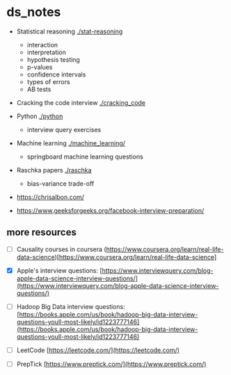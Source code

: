 # ds_notes

+ Statistical reasoning [./stat-reasoning](./stat-reasoning)

   + interaction
   + interpretation
   + hypothesis testing
   + p-values
   + confidence intervals
   + types of errors
   + AB tests

+ Cracking the code interview [./cracking_code](./cracking_code)

+ Python [./python](./python)

   - interview query exercises

+ Machine learning [./machine_learning/](./machine_learning/)

   - springboard machine learning questions

+ Raschka papers [./raschka](./raschka)

   + bias-variance trade-off

+ https://chrisalbon.com/

+ https://www.geeksforgeeks.org/facebook-interview-preparation/

## more resources

- [ ] Causality courses in coursera (https://www.coursera.org/learn/real-life-data-science)[https://www.coursera.org/learn/real-life-data-science]
- [x] Apple's interview questions: [https://www.interviewquery.com/blog-apple-data-science-interview-questions/](https://www.interviewquery.com/blog-apple-data-science-interview-questions/)
- [ ] Hadoop Big Data interview questions: [https://books.apple.com/us/book/hadoop-big-data-interview-questions-youll-most-likely/id1223777146](https://books.apple.com/us/book/hadoop-big-data-interview-questions-youll-most-likely/id1223777146)
- [ ] LeetCode [https://leetcode.com/](https://leetcode.com/)
- [ ] PrepTick [https://www.preptick.com/](https://www.preptick.com/)





